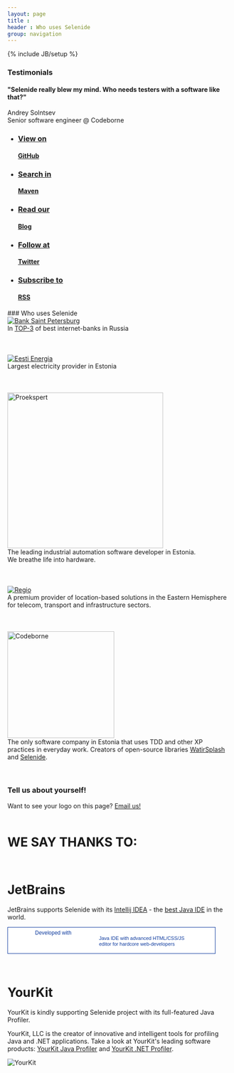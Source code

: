 ```yaml
---
layout: page
title :
header : Who uses Selenide
group: navigation
---
```

{% include JB/setup %}

<div class="short testimonials">
<div class="wrapper-color-content">

<h3>Testimonials</h3>
<h4>"Selenide really blew my mind. Who needs testers with a software like that?"</h4>

Andrey Solntsev<br/>
Senior software engineer @ Codeborne<br>
</div></div>

<div class="quicklinks">
<div class="wrapper-color-content">
<ul class="gray-boxes">
  <li><a href="https://github.com/codeborne/selenide" target="_blank"><span class="ql"><h3>View on</h3> <strong><h4>GitHub</h4></strong></span></a></li>
  <li><a href="http://search.maven.org/#search%7Cgav%7C1%7Cg%3A%22com.codeborne%22%20AND%20a%3A%22selenide%22" target="_blank"><span class="ql"><h3>Search in</h3> <strong><h4>Maven</h4></strong></span></a></li>
  <li><a href="{{ BASE_PATH }}/archive.html"><span class="ql"><h3>Read our</h3> <strong><h4>Blog</h4></strong></span></a></li>
  <li><a href="http://twitter.com/jselenide" target="_blank"><span class="ql"><h3>Follow at</h3><strong><h4>Twitter</h4></strong></span></a></li>
  <li><a href="{{ BASE_PATH }}/rss.xml"><span class="ql"><h3>Subscribe to</h3><strong><h4>RSS</h4></strong></span></a></li>
</ul>
</div>
</div>
<div class="wrapper-content">
### Who uses Selenide

<br/>

<a href="https://i.bspb.ru/home" target="_blank">
  <img src="{{ BASE_PATH }}/images/bspb_logo.jpg" alt="Bank Saint Petersburg"/>
</a>

<div>In <a href="http://markswebb.ru/rating/internet-banking-rank/" target="_blank">TOP-3</a> of best internet-banks in Russia</div>

<br/>
<br/>
<br/>

<a href="https://www.energia.ee/en/avaleht" target="_blank">
  <img src="{{ BASE_PATH }}/images/ee_logo.png" alt="Eesti Energia"/>
</a>

<div>Largest electricity provider in Estonia</div>

<br/>
<br/>
<br/>

<a href="http://www.proekspert.ee/" target="_blank">
  <img src="{{ BASE_PATH }}/images/proekspert_logo.png" alt="Proekspert" width="350px"/>
</a>

<div>The leading industrial automation software developer in Estonia. <br/>We breathe life into hardware.</div>


<br/>
<br/>
<br/>

<a href="http://www.regio.ee/" target="_blank">
  <img src="{{ BASE_PATH }}/images/regio-logo.jpg" alt="Regio"/>
</a>

<div>A premium provider of location-based solutions in the Eastern Hemisphere for telecom, transport and infrastructure sectors.</div>


<br/>
<br/>
<br/>


<a href="http://codeborne.com" target="_blank">
  <img src="{{ BASE_PATH }}/images/codeborne-logo-small.png" alt="Codeborne" width="240"/>
</a>

<div>The only software company in Estonia that uses TDD and other XP practices in everyday work.
Creators of open-source libraries <a href="https://github.com/jarmo/WatirSplash" target="_blank">WatirSplash</a> and
<a href="http://selenide.org">Selenide</a>.</div>

<br/>
<br/>

### Tell us about yourself!

Want to see your logo on this page? [Email us!](mailto:andrei.solntsev@gmail.com)  <br>  <br>

# WE SAY THANKS TO:  <br> <br>
# JetBrains

JetBrains supports Selenide with its [Intellij IDEA](http://www.jetbrains.com/idea/) - the [best Java IDE](http://asolntsev.blogspot.com/2012/03/why-idea-is-better-than-eclipse.html) in the world.

<a href="http://www.jetbrains.com/idea/features/javascript.html" style="display:block; background:#fff url(http://www.jetbrains.com/idea/opensource/img/all/banners/idea468x60_white.gif) no-repeat 0 7px; border:solid 1px #0d3a9e; margin:0;padding:0;text-decoration:none;text-indent:0;letter-spacing:-0.001em; width:466px; height:58px" alt="Java IDE with advanced HTML/CSS/JS editor for hardcore web-developers" title="Java IDE with advanced HTML/CSS/JS editor for hardcore web-developers"><span style="margin: 5px 0 0 61px;padding: 0;float: left;font-size: 12px;cursor:pointer;  background-image:none;border:0;color: #0d3a9e; font-family: trebuchet ms,arial,sans-serif;font-weight: normal;text-align:left;">Developed with</span><span style="margin:0 0 0 205px;padding:18px 0 2px 0; line-height:13px;font-size:11px;cursor:pointer;  background-image:none;border:0;display:block; width:255px; color:#0d3a9e; font-family: trebuchet ms,arial,sans-serif;font-weight: normal;text-align:left;">Java IDE with advanced HTML/CSS/JS<br/>editor for hardcore web-developers</span></a>

<br/>

# YourKit

YourKit is kindly supporting Selenide project with its full-featured Java Profiler.

YourKit, LLC is the creator of innovative and intelligent tools for profiling Java and .NET applications. Take a look at YourKit's leading software products:
[YourKit Java Profiler](http://www.yourkit.com/java/profiler/index.jsp) and [YourKit .NET Profiler](http://www.yourkit.com/.net/profiler/index.jsp)</a>.

![YourKit]({{BASE_PATH}}/images/yourkit.png)

